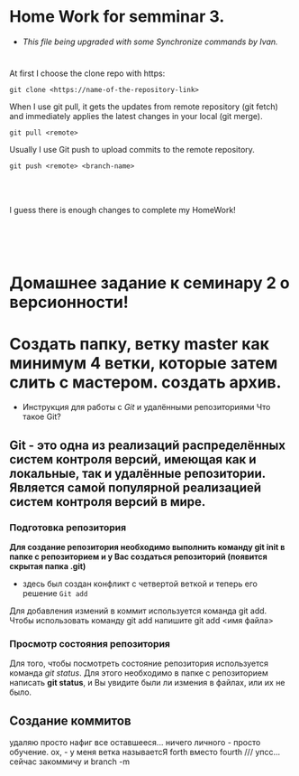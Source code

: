 # Home Work for semminar 3.

* *This file being upgraded with some Synchronize commands by Ivan.*
 #
 
At first I choose the clone repo with https:

`git clone <https://name-of-the-repository-link>`

When I use git pull, it gets the updates from remote repository (git fetch) and immediately applies the latest changes in your local (git merge).

`git pull <remote>`

Usually I use Git push to upload commits to the remote repository.

`git push <remote> <branch-name>`

<br><br>

I guess there is enough changes to complete my HomeWork!

<br><br><br>

# Домашнее задание к семинару 2 о версионности!
# Создать папку, ветку master как минимум 4 ветки, которые затем слить с мастером. создать архив.

* Инструкция для работы с *Git* и удалёнными репозиториями
Что такое Git?

## Git - это одна из реализаций распределённых систем контроля версий, имеющая как и локальные, так и удалённые репозитории. Является самой популярной реализацией систем контроля версий в мире.
### Подготовка репозитория

__Для создание репозитория необходимо выполнить команду git init в папке с репозиторием и у Вас создаться репозиторий (появится скрытая папка .git)__

- здесь был создан конфликт с четвертой веткой и теперь его решение
`Git add`



Для добавления измений в коммит используется команда git add. Чтобы использовать команду git add напишите git add <имя файла>
### Просмотр состояния репозитория

Для того, чтобы посмотреть состояние репозитория используется команда _git status_. Для этого необходимо в папке с репозиторием написать **git status**, и Вы увидите были ли измения в файлах, или их не было.
## Создание коммитов

удаляю просто нафиг все оставшееся... ничего личного - просто обучение.
ох, - у меня ветка называетсЯ forth вместо fourth /// упсс... сейчас закоммичу и branch -m

